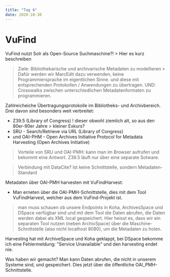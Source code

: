 ```yaml
---
title: "Tag 6"
date: 2020-10-30
---
```


<h1>VuFind</h1>

VuFind nutzt Solr als Open-Source Suchmaschine?! > Hier es kurz beschreiben


> Ziele: Bibliothekarische und archivarische Metadaten zu modellieren > Dafür werden wir MarcEdit dazu verwenden, keine Programmiersprache im eigentlichen Sinne.
> und diese mit entsprechenden Protokollen / Anwendungen zu übertragen.
> UND: Crosswalks zwischen unterschiedlichen Metadatenformaten zu programmieren.

Zahlreicheiche Übertragungsprotokolle im Bibliotheks- und Archivbereich. Drei davon sind besonders weit verbreitet:
* Z39.5 (Library of Congress) ! dieser obwohl ziemlich alt, so aus den 80er-90er Jahre > kleiner Exkurs?
* SRU - Search/Retrieve via URL (Library of Congress)
* und OAI-PHM - Open Archives Initiative Protocol for Metadata Harvesting (Open Archives Initiative)
> Vorteile von SRU und OAI-PMH: kann man im Browser aufrufen und bekommt eine Antwort. Z39.5 läuft nur über eine separate Sotware.

> Verbindung mit DataCite? Ist keine Schnittstelle, sondern Metadaten-Standard


Metadaten über OAI-PMH harvesten mit VuFindHarvest:
* Man erneten über die OAI-PMH-Schnittstelle, dies mit dem Tool VuFindHarvest, welcher aus dem VuFind-Projekt ist.
> man muss schauen ob unsere Endpoints in Koha, ArchivesSpace und DSpace verfügbar sind und mit dem Tool die Daten abrufen, die Daten werden dabei als XML local gespeichert.
> Hier heisst es, dass wir ein separaten Tool nutzen (neben ArchivSpace) über die Maschine-Schnittstelle (also nicht localhost 8080), um die Metadaten zu holen.

Harvesting hat mit ArchiveSpace und Koha geklappt, bei DSpace bekomme ich eine Fehlermeldung: "Service Unavailable" und den harvesting endet nie.

Was haben wir gemacht? Man kann Daten abrufen, die nicht in unserem Systeme sind, und gespeichert. Dies jetzt über die öffentliche OAI_PMH-Schnittstelle.


